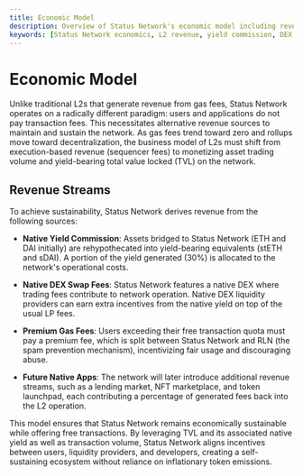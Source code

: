 ```yaml
---
title: Economic Model
description: Overview of Status Network's economic model including revenue streams, sustainable funding approach, and how the network achieves economic sustainability without relying on gas fees.
keywords: [Status Network economics, L2 revenue, yield commission, DEX fees, sustainable blockchain, gasless blockchain, crypto economics]
---
```


# Economic Model

Unlike traditional L2s that generate revenue from gas fees, Status Network operates on a radically different paradigm: users and applications do not pay transaction fees. This necessitates alternative revenue sources to maintain and sustain the network. As gas fees trend toward zero and rollups move toward decentralization, the business model of L2s must shift from execution-based revenue (sequencer fees) to monetizing asset trading volume and yield-bearing total value locked (TVL) on the network.

## Revenue Streams

To achieve sustainability, Status Network derives revenue from the following sources:

- **Native Yield Commission**: Assets bridged to Status Network (ETH and DAI initially) are rehypothecated into yield-bearing equivalents (stETH and sDAI). A portion of the yield generated (30%) is allocated to the network's operational costs.

- **Native DEX Swap Fees**: Status Network features a native DEX where trading fees contribute to network operation. Native DEX liquidity providers can earn extra incentives from the native yield on top of the usual LP fees.

- **Premium Gas Fees**: Users exceeding their free transaction quota must pay a premium fee, which is split between Status Network and RLN (the spam prevention mechanism), incentivizing fair usage and discouraging abuse.

- **Future Native Apps**: The network will later introduce additional revenue streams, such as a lending market, NFT marketplace, and token launchpad, each contributing a percentage of generated fees back into the L2 operation.

This model ensures that Status Network remains economically sustainable while offering free transactions. By leveraging TVL and its associated native yield as well as transaction volume, Status Network aligns incentives between users, liquidity providers, and developers, creating a self-sustaining ecosystem without reliance on inflationary token emissions.

